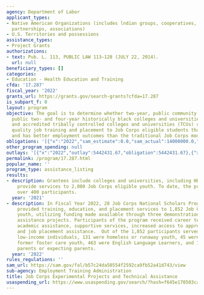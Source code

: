 ```yaml
---
agency: Department of Labor
applicant_types:
- Native American Organizations (includes lndian groups, cooperatives, corporations,
  partnerships, associations)
- U.S. Territories and possessions
assistance_types:
- Project Grants
authorizations:
- text: Pub. L. 113, PUBLIC LAW 113–128 (JULY 22, 2014).
  url: null
beneficiary_types: []
categories:
- Education - Health Education and Training
cfda: '17.287'
fiscal_year: '2022'
grants_url: https://grants.gov/search-grants?cfda=17.287
is_subpart_f: 0
layout: program
objective: The goal is to determine whether two-year, public community colleges; accredited,
  public two- and four-year historically black colleges and universities (HBCUs);
  and accredited tribally controlled colleges and universities (TCUs) can provide
  quality job training and placement to Job Corps eligible students that is less costly
  and has better employment outcomes than the traditional Job Corps model.
obligations: '[{"x":"2022","sam_estimate":0.0,"sam_actual":14000000.0,"usa_spending_actual":14196963.0},{"x":"2023","sam_estimate":1000000.0,"sam_actual":0.0,"usa_spending_actual":1137579.0},{"x":"2024","sam_estimate":20000000.0,"sam_actual":0.0,"usa_spending_actual":-2003620.98}]'
other_program_spending: null
outlays: '[{"x":"2022","outlay":5442431.67,"obligation":5442431.67},{"x":"2023","outlay":845483.87,"obligation":1057654.0},{"x":"2024","outlay":0.0,"obligation":3500000.0}]'
permalink: /program/17.287.html
popular_name: ''
program_type: assistance_listing
results:
- description: Grantees include colleges and universities, including HBCUs that will
    provide services to 2,080 Job Corps eligible youth. To date, the program has served
    over 400 participants.
  year: '2021'
- description: In Fiscal Year 2022, 28 Job Corps National Scholars Program grantees
    provided training, education, and placement services to 1,852 Job Corps eligible
    youth, utilizing funding made available through three demonstration and technical
    assistance projects. Participants of the program received career technical training,
    academic assistance, supportive services, increased access to apprenticeship programs,
    and job placement assistance.  Out of the 1,852 participants served, 1,567 were
    low-income individuals, 131 were homeless or runaway youth, 45 were current or
    former foster care youth, 463 were English Language Learners, and 119 were single
    parents or expecting parents.
  year: '2022'
rules_regulations: ''
sam_url: https://sam.gov/fal/b57c24da50554f2592ca9fb52a41d743/view
sub-agency: Employment Training Administration
title: Job Corps Experimental Projects and Technical Assistance
usaspending_url: https://www.usaspending.gov/search/?hash=f645e170503cac74dd32151c7b78039c
---
```

